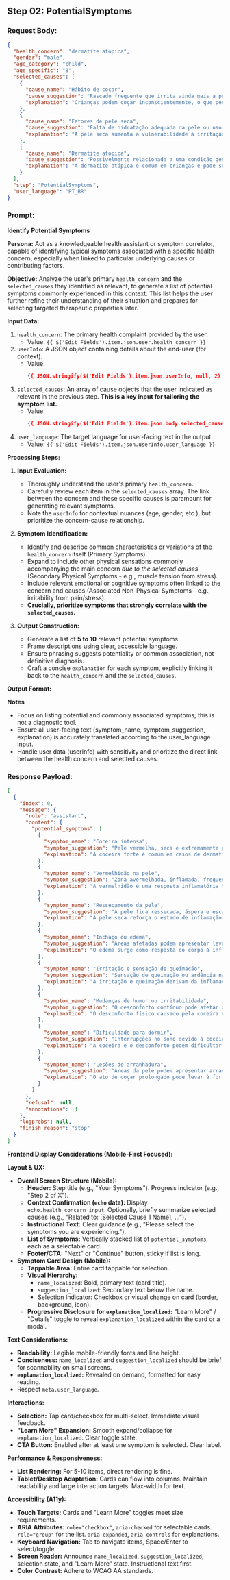 ## Step 02: PotentialSymptoms

### Request Body:

```json
{
  "health_concern": "dermatite atopica",
  "gender": "male",
  "age_category": "child",
  "age_specific": "8",
  "selected_causes": [
    {
      "cause_name": "Hábito de coçar",
      "cause_suggestion": "Rascado frequente que irrita ainda mais a pele e mantém o ciclo de inflamação.",
      "explanation": "Crianças podem coçar inconscientemente, o que perpetua a inflamação e agravamento da dermatite."
    },
    {
      "cause_name": "Fatores de pele seca",
      "cause_suggestion": "Falta de hidratação adequada da pele ou uso de sabonetes agressivos que removem a camada protetora da pele.",
      "explanation": "A pele seca aumenta a vulnerabilidade à irritação e infecção, contribuindo para crises de dermatite atópica, especialmente em crianças."
    },
    {
      "cause_name": "Dermatite atópica",
      "cause_suggestion": "Possivelmente relacionada a uma condição genética de pele que causa irritação e inflamação.",
      "explanation": "A dermatite atópica é comum em crianças e pode ser agravada por fatores ambientais, além de predisposição genética."
    }
  ],
  "step": "PotentialSymptoms",
  "user_language": "PT_BR"
}
```

### Prompt:

**Identify Potential Symptoms**

**Persona:** Act as a knowledgeable health assistant or symptom correlator, capable of identifying typical symptoms associated with a specific health concern, especially when linked to particular underlying causes or contributing factors.

**Objective:** Analyze the user's primary `health_concern` and the `selected_causes` they identified as relevant, to generate a list of potential symptoms commonly experienced in this context. This list helps the user further refine their understanding of their situation and prepares for selecting targeted therapeutic properties later.

**Input Data:**

1.  `health_concern`: The primary health complaint provided by the user.
    *   Value: `{{ $('Edit Fields').item.json.user.health_concern }}`
2.  `userInfo`: A JSON object containing details about the end-user (for context).
    *   Value:
        ```json
        {{ JSON.stringify($('Edit Fields').item.json.userInfo, null, 2) }}
        ```
3.  `selected_causes`: An array of cause objects that the user indicated as relevant in the previous step. **This is a key input for tailoring the symptom list.**
    *   Value:
        ```json
        {{ JSON.stringify($('Edit Fields').item.json.body.selected_causes, null, 2) }}
        ```
4.  `user_language`: The target language for user-facing text in the output.
    *   Value: `{{ $('Edit Fields').item.json.userInfo.user_language }}`

**Processing Steps:**

1.  **Input Evaluation:**
    *   Thoroughly understand the user's primary `health_concern`.
    *   Carefully review each item in the `selected_causes` array. The link between the concern and these specific causes is paramount for generating relevant symptoms.
    *   Note the `userInfo` for contextual nuances (age, gender, etc.), but prioritize the concern-cause relationship.

2.  **Symptom Identification:**
    *   Identify and describe common characteristics or variations of the `health_concern` itself (Primary Symptoms).
    *   Expand to include other physical sensations commonly accompanying the main concern *due to the selected causes* (Secondary Physical Symptoms - e.g., muscle tension from stress).
    *   Include relevant emotional or cognitive symptoms often linked to the concern and causes (Associated Non-Physical Symptoms - e.g., irritability from pain/stress).
    *   **Crucially, prioritize symptoms that strongly correlate with the `selected_causes`.**

3.  **Output Construction:**
    *   Generate a list of **5 to 10** relevant potential symptoms.
    *   Frame descriptions using clear, accessible language.
    *   Ensure phrasing suggests potentiality or common association, not definitive diagnosis.
    *   Craft a concise `explanation` for each symptom, explicitly linking it back to the `health_concern` and the `selected_causes`.

**Output Format:**


**Notes**

- Focus on listing potential and commonly associated symptoms; this is not a diagnostic tool.
- Ensure all user-facing text (symptom_name, symptom_suggestion, explanation) is accurately translated according to the user_language input.
- Handle user data (userInfo) with sensitivity and prioritize the direct link between the health concern and selected causes.

### Response Payload:

```json
[
  {
    "index": 0,
    "message": {
      "role": "assistant",
      "content": {
        "potential_symptoms": [
          {
            "symptom_name": "Coceira intensa",
            "symptom_suggestion": "Pele vermelha, seca e extremamente pruriginosa, que causa sensação de vontade de coçar incessantemente.",
            "explanation": "A coceira forte é comum em casos de dermatite atópica, especialmente quando há fatores alérgicos ou irritantes em suas causas selecionadas, levando ao desconforto constante."
          },
          {
            "symptom_name": "Vermelhidão na pele",
            "symptom_suggestion": "Zona avermelhada, inflamada, frequentemente visível na área afetada pela dermatite.",
            "explanation": "A vermelhidão é uma resposta inflamatória típica da dermatite atópica, especialmente desencadeada por sensibilizações ou fatores ambientais presentes nas causas identificadas."
          },
          {
            "symptom_name": "Ressecamento da pele",
            "symptom_suggestion": "A pele fica ressecada, áspera e escamosa, frequentemente possuindo rachaduras leves.",
            "explanation": "A pele seca reforça o estado de inflamação e é comum em dermatite atópica, especialmente em ambientes secos ou após exposição a fatores desencadeantes indicados pelas causas selecionadas."
          },
          {
            "symptom_name": "Inchaço ou edema",
            "symptom_suggestion": "Áreas afetadas podem apresentar leve inchaço devido à inflamação e reação alérgica.",
            "explanation": "O edema surge como resposta do corpo à inflamação na pele, comum em reações alérgicas ou irritativas vinculadas às causas identificadas."
          },
          {
            "symptom_name": "Irritação e sensação de queimação",
            "symptom_suggestion": "Sensação de queimação ou ardência na pele afetada, às vezes acompanhada de desconforto generalizado.",
            "explanation": "A irritação e queimação derivam da inflamação e sensibilização da pele, frequentemente presentes na dermatite atópica associada às causas alérgicas ou ambientais."
          },
          {
            "symptom_name": "Mudanças de humor ou irritabilidade",
            "symptom_suggestion": "O desconforto contínuo pode afetar o humor, levando a irritabilidade ou frustração.",
            "explanation": "O desconforto físico causado pela coceira e inflamação pode influenciar o bem-estar emocional, especialmente em crianças com dermatite atópica que percebem o desconforto constante."
          },
          {
            "symptom_name": "Dificuldade para dormir",
            "symptom_suggestion": "Interrupções no sono devido à coceira intensa ou desconforto na pele durante a noite.",
            "explanation": "A coceira e o desconforto podem dificultar o sono adequado, o que ocorre frequentemente na dermatite atópica agravada por fatores desencadeantes como alérgenos e irritantes."
          },
          {
            "symptom_name": "Lesões de arranhadura",
            "symptom_suggestion": "Áreas da pele podem apresentar arranhões, escoriações ou feridas abertas por causa da coceira insistente.",
            "explanation": "O ato de coçar prolongado pode levar à formação de feridas e lesões na pele, agravando o quadro inflamatório na dermatite atópica, especialmente com fatores irritantes or alérgicos presentes nas causas selecionadas."
          }
        ]
      },
      "refusal": null,
      "annotations": []
    },
    "logprobs": null,
    "finish_reason": "stop"
  }
]
```

**Frontend Display Considerations (Mobile-First Focused):**

**Layout & UX:**
*   **Overall Screen Structure (Mobile):**
    *   **Header:** Step title (e.g., "Your Symptoms"). Progress indicator (e.g., "Step 2 of X").
    *   **Context Confirmation (`echo` data):** Display `echo.health_concern_input`. Optionally, briefly summarize selected causes (e.g., "Related to: [Selected Cause 1 Name], ...").
    *   **Instructional Text:** Clear guidance (e.g., "Please select the symptoms you are experiencing.").
    *   **List of Symptoms:** Vertically stacked list of `potential_symptoms`, each as a selectable card.
    *   **Footer/CTA:** "Next" or "Continue" button, sticky if list is long.
*   **Symptom Card Design (Mobile):**
    *   **Tappable Area:** Entire card tappable for selection.
    *   **Visual Hierarchy:**
        *   `name_localized`: Bold, primary text (card title).
        *   `suggestion_localized`: Secondary text below the name.
        *   Selection Indicator: Checkbox or visual change on card (border, background, icon).
    *   **Progressive Disclosure for `explanation_localized`:** "Learn More" / "Details" toggle to reveal `explanation_localized` within the card or a modal.

**Text Considerations:**
*   **Readability:** Legible mobile-friendly fonts and line height.
*   **Conciseness:** `name_localized` and `suggestion_localized` should be brief for scannability on small screens.
*   **`explanation_localized`:** Revealed on demand, formatted for easy reading.
*   Respect `meta.user_language`.

**Interactions:**
*   **Selection:** Tap card/checkbox for multi-select. Immediate visual feedback.
*   **"Learn More" Expansion:** Smooth expand/collapse for `explanation_localized`. Clear toggle state.
*   **CTA Button:** Enabled after at least one symptom is selected. Clear label.

**Performance & Responsiveness:**
*   **List Rendering:** For 5-10 items, direct rendering is fine.
*   **Tablet/Desktop Adaptation:** Cards can flow into columns. Maintain readability and large interaction targets. Max-width for text.

**Accessibility (A11y):**
*   **Touch Targets:** Cards and "Learn More" toggles meet size requirements.
*   **ARIA Attributes:** `role="checkbox"`, `aria-checked` for selectable cards. `role="group"` for the list. `aria-expanded`, `aria-controls` for explanations.
*   **Keyboard Navigation:** Tab to navigate items, Space/Enter to select/toggle.
*   **Screen Reader:** Announce `name_localized`, `suggestion_localized`, selection state, and "Learn More" state. Instructional text first.
*   **Color Contrast:** Adhere to WCAG AA standards.
